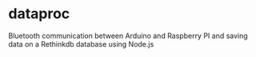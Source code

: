 # dataproc
Bluetooth communication between Arduino and Raspberry PI and saving data on a Rethinkdb database using Node.js
